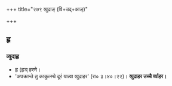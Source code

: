 +++
title="२७९ व्युदाङ् (वि+उद्+आङ्)"

+++

## हृ
### व्युदाहृ
- हृ (हृञ् हरणे।
- 'अपक्रान्ते तु काकुत्स्थे दूरं यात्वा व्युदाहर' (रा० ३।४०।२२)। **व्युदाहर उच्चै र्व्याहर।**

